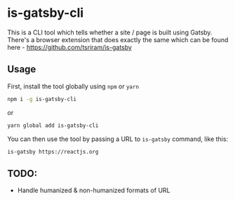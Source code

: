 # is-gatsby-cli

This is a CLI tool which tells whether a site / page is built using Gatsby.
There's a browser extension that does exactly the same which can be found here -
https://github.com/tsriram/is-gatsby

## Usage

First, install the tool globally using `npm` or `yarn`

```sh
npm i -g is-gatsby-cli
```

or

```sh
yarn global add is-gatsby-cli
```

You can then use the tool by passing a URL to `is-gatsby` command, like this:

```sh
is-gatsby https://reactjs.org
```

## TODO:

- Handle humanized & non-humanized formats of URL

